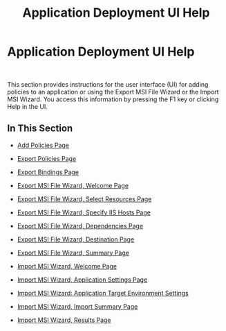 ﻿---
title: Application Deployment UI Help
TOCTitle: Application Deployment UI Help
ms:assetid: fdb1518f-7552-4533-89a2-151ead9e1f73
ms:mtpsurl: https://msdn.microsoft.com/en-us/library/Aa562132(v=BTS.80)
ms:contentKeyID: 51533759
ms.date: 08/30/2017
mtps_version: v=BTS.80
---

# Application Deployment UI Help

 

This section provides instructions for the user interface (UI) for adding policies to an application or using the Export MSI File Wizard or the Import MSI Wizard. You access this information by pressing the F1 key or clicking Help in the UI.

## In This Section

  - [Add Policies Page](add-policies-page.md)

  - [Export Policies Page](export-policies-page.md)

  - [Export Bindings Page](export-bindings-page.md)

  - [Export MSI File Wizard, Welcome Page](export-msi-file-wizard-welcome-page.md)

  - [Export MSI File Wizard, Select Resources Page](export-msi-file-wizard-select-resources-page.md)

  - [Export MSI File Wizard, Specify IIS Hosts Page](export-msi-file-wizard-specify-iis-hosts-page.md)

  - [Export MSI File Wizard, Dependencies Page](export-msi-file-wizard-dependencies-page.md)

  - [Export MSI File Wizard, Destination Page](export-msi-file-wizard-destination-page.md)

  - [Export MSI File Wizard, Summary Page](export-msi-file-wizard-summary-page.md)

  - [Import MSI Wizard, Welcome Page](import-msi-wizard-welcome-page.md)

  - [Import MSI Wizard, Application Settings Page](import-msi-wizard-application-settings-page.md)

  - [Import MSI Wizard: Application Target Environment Settings](import-msi-wizard-application-target-environment-settings.md)

  - [Import MSI Wizard, Import Summary Page](import-msi-wizard-import-summary-page.md)

  - [Import MSI Wizard, Results Page](import-msi-wizard-results-page.md)

